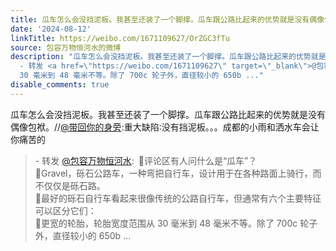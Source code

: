 ```yaml
---
title: 瓜车怎么会没挡泥板。我甚至还装了一个脚撑。瓜车跟公路比起来的优势就是没有偶像包袱。//@带回你的身旁:重大缺陷∶没有挡泥板。。。成都的小雨和洒水车会让你痛...
date: '2024-08-12'
linkTitle: https://weibo.com/1671109627/OrZGC3fTu
source: 包容万物恒河水的微博
description: "瓜车怎么会没挡泥板。我甚至还装了一个脚撑。瓜车跟公路比起来的优势就是没有偶像包袱。//<a href=\"https://weibo.com/n/%E5%B8%A6%E5%9B%9E%E4%BD%A0%E7%9A%84%E8%BA%AB%E6%97%81\">@带回你的身旁</a>:重大缺陷∶没有挡泥板。。。成都的小雨和洒水车会让你痛苦的<br><blockquote>
  - 转发 <a href=\"https://weibo.com/1671109627\" target=\"_blank\">@包容万物恒河水</a>: \U0001F53B评论区有人问什么是“瓜车”？<br>\U0001F53BGravel，砾石公路车，一种弯把自行车，设计用于在各种路面上骑行，而不仅仅是砾石路。<br>\U0001F53B最好的砾石自行车看起来很像传统的公路自行车，但通常有六个主要特征可以区分它们：<br>\U0001F539更宽的轮胎，轮胎宽度范围从
  30 毫米到 48 毫米不等。除了 700c 轮子外，直径较小的 650b ..."
disable_comments: true
---
```

瓜车怎么会没挡泥板。我甚至还装了一个脚撑。瓜车跟公路比起来的优势就是没有偶像包袱。//<a href="https://weibo.com/n/%E5%B8%A6%E5%9B%9E%E4%BD%A0%E7%9A%84%E8%BA%AB%E6%97%81">@带回你的身旁</a>:重大缺陷∶没有挡泥板。。。成都的小雨和洒水车会让你痛苦的<br><blockquote> - 转发 <a href="https://weibo.com/1671109627" target="_blank">@包容万物恒河水</a>: 🔻评论区有人问什么是“瓜车”？<br>🔻Gravel，砾石公路车，一种弯把自行车，设计用于在各种路面上骑行，而不仅仅是砾石路。<br>🔻最好的砾石自行车看起来很像传统的公路自行车，但通常有六个主要特征可以区分它们：<br>🔹更宽的轮胎，轮胎宽度范围从 30 毫米到 48 毫米不等。除了 700c 轮子外，直径较小的 650b ...
